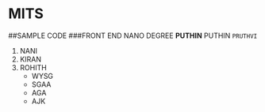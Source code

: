 # MITS
##SAMPLE CODE
###FRONT END NANO DEGREE
**PUTHIN**
PUTHIN
`PRUTHVI`
1. NANI
2. KIRAN
3. ROHITH
   - WYSG
   - SGAA
   - AGA
   - AJK
